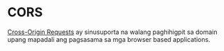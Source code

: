 # CORS

[Cross-Origin Requests](https://en.wikipedia.org/wiki/Cross-origin_resource_sharing) ay sinusuporta na walang paghihigpit sa domain upang mapadali ang pagsasama sa mga browser based applications.

